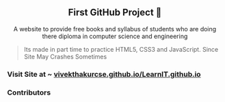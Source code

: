 <h2 align="center">First GitHub Project 🔰</h2>

<p align="center"> A website to provide free books and syllabus of students who are doing there diploma in computer science and engineering</p>

<p> 

> Its made in part time to practice HTML5, CSS3 and JavaScript.
Since Site May Crashes Sometimes</p>


<h3>Visit Site at ~ <a href="https://vivekthakurcse.github.io/LearnIT.github.io/">vivekthakurcse.github.io/LearnIT.github.io</a></h3>


<h3>Contributors </h3>
 <p align="center"> 
 <a href="https://github.com/vivekthakurcse/LearnIT.github.io/graphs/contributors"> 
<img src="https://contrib.rocks/image?repo=vivekthakurcse/LearnIT.github.io" /> 
 </a> 
 </p> 